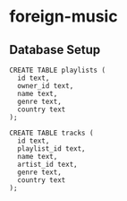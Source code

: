 # foreign-music

## Database Setup

```
CREATE TABLE playlists (
  id text,
  owner_id text,
  name text,
  genre text,
  country text
);
```

```
CREATE TABLE tracks (
  id text,
  playlist_id text,
  name text,
  artist_id text,
  genre text,
  country text
);
```
